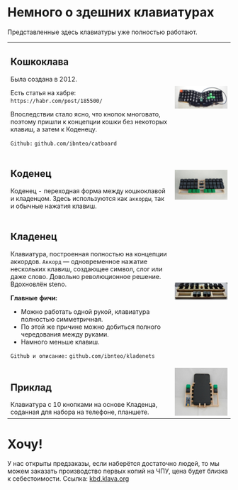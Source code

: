 # Немного о здешних клавиатурах

Представленные здесь клавиатуры уже полностью работают.

<table>

<tr><td>
<h2>Кошкоклава</h2>
Была создана в 2012. 

Есть статья на хабре: `https://habr.com/post/185500/`

Впоследствии стало ясно, что кнопок многовато, поэтому пришли к концепции кошки без некоторых клавиш, а затем к Коденецу.

`Github:` `github.com/ibnteo/catboard`
</td><td>
<img src="img/catboard.jpg">
</td></tr>
<tr><td>
<h2>Коденец</h2>
  
Коденец - переходная форма между кошкоклавой и кладенцом. Здесь используются как `аккорды`, так и обычные нажатия клавиш.

</td><td>
<img src="img/kodenets.jpg">
</td></tr>
<tr><td>
<h2>Кладенец</h2>

Клавиатура, построенная полностью на концепции аккордов. `Аккорд` — одновременное нажатие нескольких клавиш, создающее символ, слог или даже слово. Довольно революционное решение. Вдохновлён steno.

**Главные фичи:**
* Можно работать одной рукой, клавиатура полностью симметричная.
* По этой же причине можно добиться полного чередования между руками.
* Намного меньше клавиш.

`Github и описание:` `github.com/ibnteo/kladenets`
</td><td>
<img src="img/kladenets.jpg">
</td></tr>

<tr><td>
<h2>Приклад</h2>
Клавиатура с 10 кнопками на основе Кладенца, соданная для набора на телефоне, планшете.

</td><td>
<img src="img/priklad.jpg">
</td></tr>

</table>

# Хочу!

У нас открыты предзаказы, если наберётся достаточно людей, то мы можем заказать производство первых копий на ЧПУ, цена будет близка к себестоимости. Ссылка: [kbd.klava.org](http://kbd.klavarog.org)
